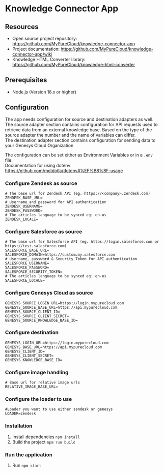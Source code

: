 # Knowledge Connector App

## Resources
- Open source project repository: https://github.com/MyPureCloud/knowledge-connector-app
- Project documentation: https://github.com/MyPureCloud/knowledge-connector-app/wiki
- Knowledge HTML Converter library: https://github.com/MyPureCloud/knowledge-html-converter

## Prerequisites

- Node.js (Version 18.x or higher)

## Configuration

The app needs configuration for source and destination adapters as well.  
The source adapter section contains configuration for API requests used to retrieve data from an external knowledge base. 
Based on the type of the source adapter the number and the name of variables can differ.  
The destination adapter section contains configuration for sending data to your Genesys Cloud Organization.

The configuration can be set either as Environment Variables or in a `.env` file.  
Documentation for using dotenv: https://github.com/motdotla/dotenv#%EF%B8%8F-usage

### Configure Zendesk as source 
```
# The base url for Zendesk API (eg. https://<company>.zendesk.com)
ZENDESK_BASE_URL=
# Username and password for API authentication
ZENDESK_USERNAME=
ZENDESK_PASSWORD=
# The articles language to be synced eg: en-us
ZENDESK_LOCALE=
```
### Configure Salesforce as source
```
# The base url for Salesforce API (eg. https://login.salesforce.com or https://test.salesforce.com)
SALESFORCE_BASE_URL=
SALESFORCE_DOMAIN=https://custom.my.salesforce.com
# Username, password & Security Token for API authentication
SALESFORCE_USERNAME=
SALESFORCE_PASSWORD=
SALESFORCE_SECURITY_TOKEN=
# The articles language to be synced eg: en-us
SALESFORCE_LOCALE=
```

### Configure Genesys Cloud as source
```
GENESYS_SOURCE_LOGIN_URL=https://login.mypurecloud.com
GENESYS_SOURCE_BASE_URL=https://api.mypurecloud.com
GENESYS_SOURCE_CLIENT_ID=
GENESYS_SOURCE_CLIENT_SECRET=
GENESYS_SOURCE_KNOWLEDGE_BASE_ID=
```

### Configure destination
```
GENESYS_LOGIN_URL=https://login.mypurecloud.com
GENESYS_BASE_URL=https://api.mypurecloud.com
GENESYS_CLIENT_ID=
GENESYS_CLIENT_SECRET=
GENESYS_KNOWLEDGE_BASE_ID=
```

### Configure image handling
```
# Base url for relative image urls
RELATIVE_IMAGE_BASE_URL=
```
### Configure the loader to use
```
#Loader you want to use either zendesk or genesys
LOADER=zendesk
```
### Installation

1. Install dependencies `npm install`
2. Build the project `npm run build`

### Run the application
 
1. Run `npm start`
